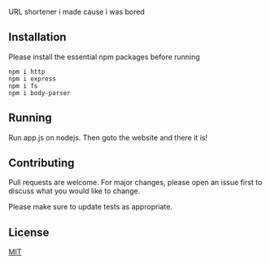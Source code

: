 URL shortener i made cause i was bored
## Installation

Please install the essential npm packages before running
```
npm i http
npm i express
npm i fs
npm i body-parser
```

## Running
Run app.js on nodejs. Then goto the website and there it is!



## Contributing

Pull requests are welcome. For major changes, please open an issue first
to discuss what you would like to change.

Please make sure to update tests as appropriate.

## License

[MIT](https://choosealicense.com/licenses/mit/)
